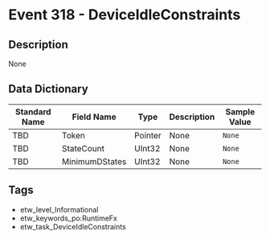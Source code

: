 # Event 318 - DeviceIdleConstraints

## Description
None

## Data Dictionary
|Standard Name|Field Name|Type|Description|Sample Value|
|---|---|---|---|---|
|TBD|Token|Pointer|None|`None`|
|TBD|StateCount|UInt32|None|`None`|
|TBD|MinimumDStates|UInt32|None|`None`|

## Tags
* etw_level_Informational
* etw_keywords_po:RuntimeFx
* etw_task_DeviceIdleConstraints